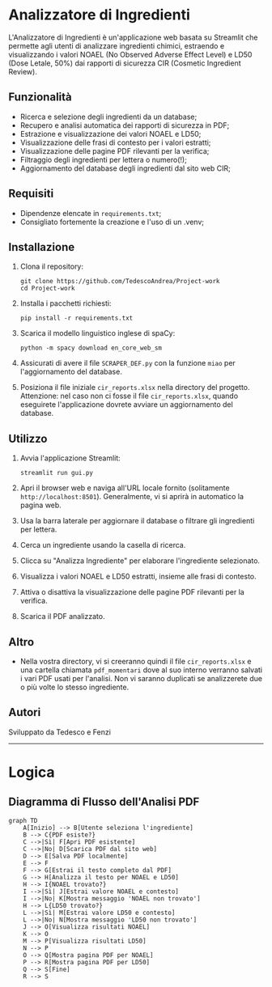 # Analizzatore di Ingredienti

L'Analizzatore di Ingredienti è un'applicazione web basata su Streamlit che permette agli utenti di analizzare ingredienti chimici, estraendo e visualizzando i valori NOAEL (No Observed Adverse Effect Level) e LD50 (Dose Letale, 50%) dai rapporti di sicurezza CIR (Cosmetic Ingredient Review).

## Funzionalità

- Ricerca e selezione degli ingredienti da un database;
- Recupero e analisi automatica dei rapporti di sicurezza in PDF;
- Estrazione e visualizzazione dei valori NOAEL e LD50;
- Visualizzazione delle frasi di contesto per i valori estratti;
- Visualizzazione delle pagine PDF rilevanti per la verifica;
- Filtraggio degli ingredienti per lettera o numero(!);
- Aggiornamento del database degli ingredienti dal sito web CIR;

## Requisiti
- Dipendenze elencate in `requirements.txt`;
- Consigliato fortemente la creazione e l'uso di un .venv;

## Installazione

1. Clona il repository:
   ```
   git clone https://github.com/TedescoAndrea/Project-work 
   cd Project-work
   ```

2. Installa i pacchetti richiesti:
   ```
   pip install -r requirements.txt
   ```

3. Scarica il modello linguistico inglese di spaCy:
   ```
   python -m spacy download en_core_web_sm
   ```

4. Assicurati di avere il file `SCRAPER_DEF.py` con la funzione `miao` per l'aggiornamento del database.

5. Posiziona il file iniziale `cir_reports.xlsx` nella directory del progetto. Attenzione: nel caso non ci fosse il file `cir_reports.xlsx`, quando eseguirete l'applicazione dovrete avviare un aggiornamento del database. 

## Utilizzo

1. Avvia l'applicazione Streamlit:
   ```
   streamlit run gui.py
   ```

2. Apri il browser web e naviga all'URL locale fornito (solitamente `http://localhost:8501`). Generalmente, vi si aprirà in automatico la pagina web.

3. Usa la barra laterale per aggiornare il database o filtrare gli ingredienti per lettera.

4. Cerca un ingrediente usando la casella di ricerca.

5. Clicca su "Analizza Ingrediente" per elaborare l'ingrediente selezionato.

6. Visualizza i valori NOAEL e LD50 estratti, insieme alle frasi di contesto.

7. Attiva o disattiva la visualizzazione delle pagine PDF rilevanti per la verifica.

8. Scarica il PDF analizzato.

## Altro
- Nella vostra directory, vi si creeranno quindi il file `cir_reports.xlsx` e una cartella chiamata `pdf_momentari` dove al suo interno verranno salvati i vari PDF usati per l'analisi. Non vi saranno duplicati se analizzerete due o più volte lo stesso ingrediente.

## Autori

Sviluppato da Tedesco e Fenzi

---

# Logica
## Diagramma di Flusso dell'Analisi PDF

```mermaid
graph TD
    A[Inizio] --> B[Utente seleziona l'ingrediente]
    B --> C{PDF esiste?}
    C -->|Sì| F[Apri PDF esistente]
    C -->|No| D[Scarica PDF dal sito web]
    D --> E[Salva PDF localmente]
    E --> F
    F --> G[Estrai il testo completo dal PDF]
    G --> H[Analizza il testo per NOAEL e LD50]
    H --> I{NOAEL trovato?}
    I -->|Sì| J[Estrai valore NOAEL e contesto]
    I -->|No| K[Mostra messaggio 'NOAEL non trovato']
    H --> L{LD50 trovato?}
    L -->|Sì| M[Estrai valore LD50 e contesto]
    L -->|No| N[Mostra messaggio 'LD50 non trovato']
    J --> O[Visualizza risultati NOAEL]
    K --> O
    M --> P[Visualizza risultati LD50]
    N --> P
    O --> Q[Mostra pagina PDF per NOAEL]
    P --> R[Mostra pagina PDF per LD50]
    Q --> S[Fine]
    R --> S
```

